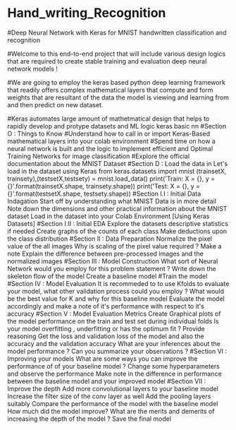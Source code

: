 # Hand_writing_Recognition

#Deep Neural Network with Keras for MNIST handwritten classification and recognition

#Welcome to this end-to-end project that will include various design logics that are required to create stable training and evaluation deep neural network models !

#We are going to employ the keras based python deep learning framework that readily offers complex mathematical layers that compute and form weights that are resultant of the data the model is viewing and learning from and then predict on new dataset.

#Keras automates large amount of mathetmatical design that helps to rapidly develop and protype datasets and ML logic keras basic nn
#Section O : Things to Know
#Understand how to call in or import Keras-Based mathematical layers into your colab environment
#Spend time on how a neural network is built and the logic to implement efficient and Optimal Training Networks for image classification
#Explore the official documentation about the MNIST Dataset
#Section D : Load the data in
Let's load in the dataset using Keras
from keras.datasets import mnist 
(trainsetX, trainsety),(testsetX,testsety) = mnist.load_data()
print('Train: X = {}, y = {}'.format(trainsetX.shape, trainsety.shape)) 
print('Test: X = {}, y = {}'.format(testsetX.shape, testsety.shape))
#Section I.I : Initial Data Indagation
Start off by understanding what MNIST Data is in more detail
Note down the dimensions and other practical information about the MNIST dataset
Load in the dataset into your Colab Environment [Using Keras Datasets]
#Section I.II : Initial EDA
Explore the datasets descriptive statistics if needed
Create graphs of the counts of each class
Make deductions upon the class distribution
#Section II : Data Preparation
Normalize the pixel value of the all images
Why is scaling of the pixel value required ? Make a note
Explain the difference between pre-processed images and the normalized images
#Section III : Model Construction
What sort of Neural Network would you employ for this problem statement ?
Write down the skeleton flow of the model
Create a baseline model
#Train the model
#Section IV : Model Evaluation
It is recommeded to to use Kfolds to evaluate your model, what other validation process could you employ ?
What would be the best value for K and why for this baseline model
Evaluate the model accordingly and make a note of it's performance with respect to it's accuracy
#Section V : Model Evaluation Metrics
Create Graphical plots of the model performance on the train and test set during individual folds
Is your model overfitting , underfitting or has the optimum fit ? Provide reasoning
Get the loss and validation loss of the model and also the accuracy and the validation accuracy
What are your inferences about the model performance ? Can you summarize your observations ?
#Section VI : Improving your models
What are some ways you can improve the performance of of your baseline model ?
Change some hyperparameters and observe the performance
Make note in the difference in performance between the baseline model and your improved model
#Section VII : Improve the depth
Add more convolutional layers to your baseline model
Increase the filter size of the conv layer as well
Add the pooling layers suitably
Compare the performance of the model with the baseline model
How much did the model improve?
What are the merits and demerits of increasing the depth of the model ?
Save the final model
